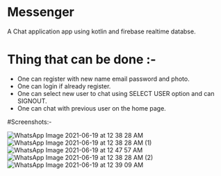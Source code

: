 # Messenger
A Chat application app using kotlin and firebase realtime databse.

# Thing that can be done :-
- One can register with new name email password and photo.
- One can login if already register.
- One can select new user to chat using SELECT USER option and can SIGNOUT.
- One can chat with previous user on the home page.

#Screenshots:-

![WhatsApp Image 2021-06-19 at 12 38 28 AM](https://user-images.githubusercontent.com/56514855/122607449-33f17280-d098-11eb-951b-cbbb1125d1e5.jpeg)
![WhatsApp Image 2021-06-19 at 12 38 28 AM (1)](https://user-images.githubusercontent.com/56514855/122607452-35bb3600-d098-11eb-89d7-ec1db5f6806c.jpeg)
![WhatsApp Image 2021-06-19 at 12 47 57 AM](https://user-images.githubusercontent.com/56514855/122607457-381d9000-d098-11eb-96e5-0a98e08ddaf3.jpeg)
![WhatsApp Image 2021-06-19 at 12 38 28 AM (2)](https://user-images.githubusercontent.com/56514855/122607468-3bb11700-d098-11eb-837f-78df71991c36.jpeg)
![WhatsApp Image 2021-06-19 at 12 39 09 AM](https://user-images.githubusercontent.com/56514855/122607474-3d7ada80-d098-11eb-9f9b-1f22c950812b.jpeg)


